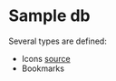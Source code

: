 # Sample db

Several types are defined:
- Icons [source](https://www.iconfinder.com/iconsets/common-toolbar)
- Bookmarks
